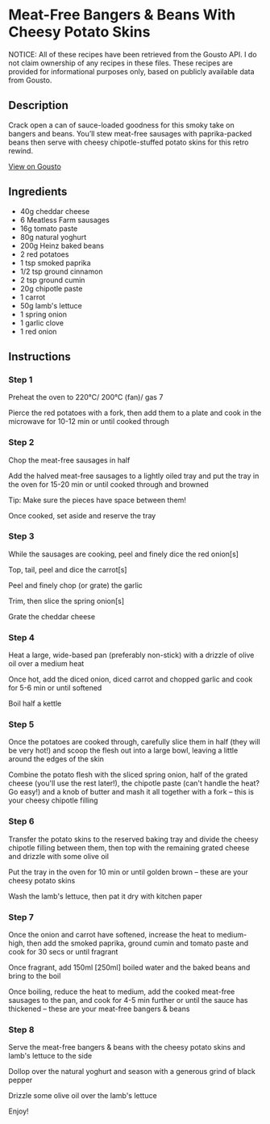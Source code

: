 # Meat-Free Bangers & Beans With Cheesy Potato Skins

NOTICE: All of these recipes have been retrieved from the Gousto API. I do not claim ownership of any recipes in these files. These recipes are provided for informational purposes only, based on publicly available data from Gousto.

## Description

Crack open a can of sauce-loaded goodness for this smoky take on bangers and beans. You’ll stew meat-free sausages with paprika-packed beans then serve with cheesy chipotle-stuffed potato skins for this retro rewind.


[View on Gousto](https://www.gousto.co.uk/recipes/cookbook/meat-free-bangers-beans-with-cheesy-potato-skins)

## Ingredients

- 40g cheddar cheese
- 6 Meatless Farm sausages
- 16g tomato paste
- 80g natural yoghurt
- 200g Heinz baked beans
- 2 red potatoes
- 1 tsp smoked paprika
- 1/2 tsp ground cinnamon
- 2 tsp ground cumin
- 20g chipotle paste
- 1 carrot
- 50g lamb's lettuce
- 1 spring onion
- 1 garlic clove
- 1 red onion

## Instructions


### Step 1

Preheat the oven to 220°C/ 200°C (fan)/ gas 7

Pierce the red potatoes with a fork, then add them to a plate and cook in the microwave for 10-12 min or until cooked through


### Step 2

Chop the meat-free sausages in half

Add the halved meat-free sausages to a lightly oiled tray and put the tray in the oven for 15-20 min or until cooked through and browned

Tip: Make sure the pieces have space between them!

Once cooked, set aside and reserve the tray


### Step 3

While the sausages are cooking, peel and finely dice the red onion<span class="text-danger">[s]</span>

Top, tail, peel and dice the carrot<span class="text-danger">[s]</span>

Peel and finely chop (or grate) the garlic

Trim, then slice the spring onion<span class="text-danger">[s]</span>

Grate the cheddar cheese


### Step 4

Heat a large, wide-based pan (preferably non-stick) with a drizzle of olive oil over a medium heat

Once hot, add the diced onion, diced carrot and chopped garlic and cook for 5-6 min or until softened

Boil half a kettle


### Step 5

Once the potatoes are cooked through, carefully slice them in half (they will be very hot!) and scoop the flesh out into a large bowl, leaving a little around the edges of the skin

Combine the potato flesh with the sliced spring onion, half of the grated cheese (you'll use the rest later!), the chipotle paste (can't handle the heat? Go easy!) and a knob of butter and mash it all together with a fork – this is your cheesy chipotle filling


### Step 6

Transfer the potato skins to the reserved baking tray and divide the cheesy chipotle filling between them, then top with the remaining grated cheese and drizzle with some olive oil

Put the tray in the oven for 10 min or until golden brown – these are your cheesy potato skins

Wash the lamb's lettuce, then pat it dry with kitchen paper


### Step 7

Once the onion and carrot have softened, increase the heat to medium-high, then add the smoked paprika, ground cumin and tomato paste and cook for 30 secs or until fragrant

Once fragrant, add 150ml <span class="text-danger">[250ml]</span> boiled water and the baked beans and bring to the boil

Once boiling, reduce the heat to medium, add the cooked meat-free sausages to the pan, and cook for 4-5 min further or until the sauce has thickened – these are your meat-free bangers & beans

### Step 8

Serve the meat-free bangers & beans with the cheesy potato skins and lamb's lettuce to the side

Dollop over the natural yoghurt and season with a generous grind of black pepper

Drizzle some olive oil over the lamb's lettuce

Enjoy!


